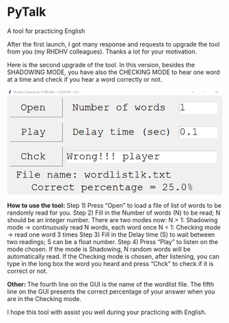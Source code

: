 # PyTalk
A tool for practicing English

After the first launch, I got many response and requests to upgrade the tool from you (my RHDHV colleagues). Thanks a lot for your motivation. 

Here is the second upgrade of the tool. In this version, besides the SHADOWING MODE, you have also the CHECKING MODE to hear one word at a time and check if you hear a word correctly or not. 

![PyTalk](PyTalk.png)

**How to use the tool:**
Step 1) Press “Open” to load a file of list of words to be randomly read for you.
Step 2) Fill in the Number of words (N) to be read; N should be an integer number. There are two modes now:
            N > 1: Shadowing mode -> continuously read N words, each word once
            N = 1: Checking mode    -> read one word 3 times
Step 3) Fill in the Delay time (S) to wait between two readings; S can be a float number. 
Step 4) Press “Play” to listen on the mode chosen.
            If the mode is Shadowing, N random words will be automatically read.
            If the Checking mode is chosen, after listening, you can type in the long box the word you heard and press “Chck” to check if it is correct or not.

**Other:**
The fourth line on the GUI is the name of the wordlist file.
The fifth line on the GUI presents the correct percentage of your answer when you are in the Checking mode.

I hope this tool with assist you well during your practicing with English.

